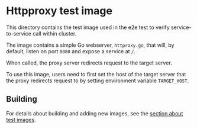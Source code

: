 # Httpproxy test image

This directory contains the test image used in the e2e test to verify service-to-service call within cluster.

The image contains a simple Go webserver, `httproxy.go`, that will, by default, listen on port `8080` and expose a service at `/`.

When called, the proxy server redirects request to the target server.

To use this image, users need to first set the host of the target server that the proxy redirects request to by setting environment variable `TARGET_HOST`. 

## Building

For details about building and adding new images, see the [section about test
images](/test/README.md#test-images).
